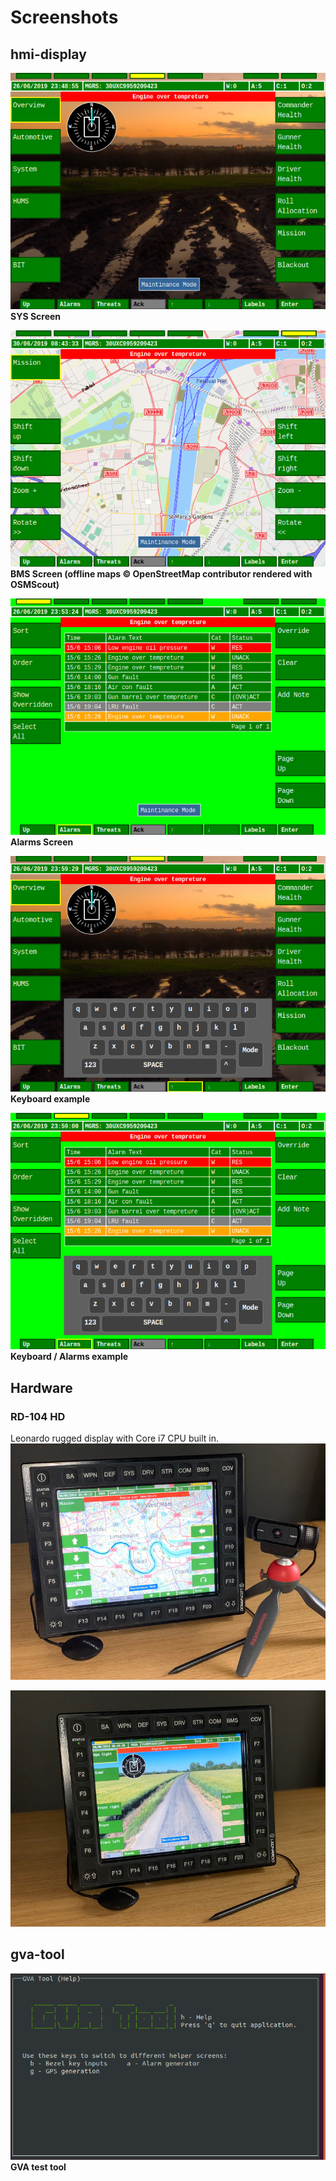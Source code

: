 # Screenshots
## hmi-display

![SYS Screen](Screenshot-Sys.png)<br>
**SYS Screen**

![BMS Screen](Screenshot-OSMScout-Map.png)<br>
**BMS Screen (offline maps © OpenStreetMap contributor rendered with OSMScout)**

![Alarms Screen](Screenshot-Alarms.png)<br>
**Alarms Screen**

![Keyboard example](Screenshot-keyboard1.png)<br>
**Keyboard example**

![Keyboard example](Screenshot-keyboard2.png)<br>
**Keyboard / Alarms example**
## Hardware
### RD-104 HD
Leonardo rugged display with Core i7 CPU built in.
![Leonardo Rugged Display](Display_RD104_01.jpg)<br>

![Leonardo Rugged Display](Display_RD104_02.jpg)<br>
## gva-tool
![gva-tool screenshot](Screenshot-Gva-tool1.png)<br>
**GVA test tool**
